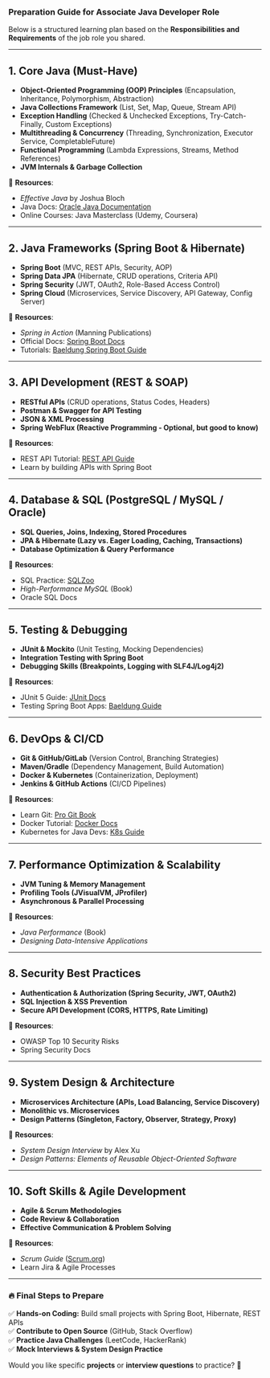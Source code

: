 ### **Preparation Guide for Associate Java Developer Role**  

Below is a structured learning plan based on the **Responsibilities and Requirements** of the job role you shared.  

---

## **1. Core Java (Must-Have)**
- **Object-Oriented Programming (OOP) Principles** (Encapsulation, Inheritance, Polymorphism, Abstraction)
- **Java Collections Framework** (List, Set, Map, Queue, Stream API)
- **Exception Handling** (Checked & Unchecked Exceptions, Try-Catch-Finally, Custom Exceptions)
- **Multithreading & Concurrency** (Threading, Synchronization, Executor Service, CompletableFuture)
- **Functional Programming** (Lambda Expressions, Streams, Method References)
- **JVM Internals & Garbage Collection**  

📌 **Resources**:  
- *Effective Java* by Joshua Bloch  
- Java Docs: [Oracle Java Documentation](https://docs.oracle.com/en/java/)  
- Online Courses: Java Masterclass (Udemy, Coursera)

---

## **2. Java Frameworks (Spring Boot & Hibernate)**
- **Spring Boot** (MVC, REST APIs, Security, AOP)  
- **Spring Data JPA** (Hibernate, CRUD operations, Criteria API)  
- **Spring Security** (JWT, OAuth2, Role-Based Access Control)  
- **Spring Cloud** (Microservices, Service Discovery, API Gateway, Config Server)  

📌 **Resources**:  
- *Spring in Action* (Manning Publications)  
- Official Docs: [Spring Boot Docs](https://spring.io/projects/spring-boot)  
- Tutorials: [Baeldung Spring Boot Guide](https://www.baeldung.com/spring-boot)

---

## **3. API Development (REST & SOAP)**
- **RESTful APIs** (CRUD operations, Status Codes, Headers)  
- **Postman & Swagger for API Testing**  
- **JSON & XML Processing**  
- **Spring WebFlux (Reactive Programming - Optional, but good to know)**  

📌 **Resources**:  
- REST API Tutorial: [REST API Guide](https://restfulapi.net/)  
- Learn by building APIs with Spring Boot  

---

## **4. Database & SQL (PostgreSQL / MySQL / Oracle)**
- **SQL Queries, Joins, Indexing, Stored Procedures**  
- **JPA & Hibernate (Lazy vs. Eager Loading, Caching, Transactions)**  
- **Database Optimization & Query Performance**  

📌 **Resources**:  
- SQL Practice: [SQLZoo](https://sqlzoo.net/)  
- *High-Performance MySQL* (Book)  
- Oracle SQL Docs  

---

## **5. Testing & Debugging**
- **JUnit & Mockito** (Unit Testing, Mocking Dependencies)  
- **Integration Testing with Spring Boot**  
- **Debugging Skills (Breakpoints, Logging with SLF4J/Log4j2)**  

📌 **Resources**:  
- JUnit 5 Guide: [JUnit Docs](https://junit.org/junit5/)  
- Testing Spring Boot Apps: [Baeldung Guide](https://www.baeldung.com/spring-boot-testing)  

---

## **6. DevOps & CI/CD**
- **Git & GitHub/GitLab** (Version Control, Branching Strategies)  
- **Maven/Gradle** (Dependency Management, Build Automation)  
- **Docker & Kubernetes** (Containerization, Deployment)  
- **Jenkins & GitHub Actions** (CI/CD Pipelines)  

📌 **Resources**:  
- Learn Git: [Pro Git Book](https://git-scm.com/book/en/v2)  
- Docker Tutorial: [Docker Docs](https://docs.docker.com/)  
- Kubernetes for Java Devs: [K8s Guide](https://kubernetes.io/docs/tutorials/)  

---

## **7. Performance Optimization & Scalability**
- **JVM Tuning & Memory Management**  
- **Profiling Tools (JVisualVM, JProfiler)**  
- **Asynchronous & Parallel Processing**  

📌 **Resources**:  
- *Java Performance* (Book)  
- *Designing Data-Intensive Applications*  

---

## **8. Security Best Practices**
- **Authentication & Authorization (Spring Security, JWT, OAuth2)**  
- **SQL Injection & XSS Prevention**  
- **Secure API Development (CORS, HTTPS, Rate Limiting)**  

📌 **Resources**:  
- OWASP Top 10 Security Risks  
- Spring Security Docs  

---

## **9. System Design & Architecture**
- **Microservices Architecture (APIs, Load Balancing, Service Discovery)**  
- **Monolithic vs. Microservices**  
- **Design Patterns (Singleton, Factory, Observer, Strategy, Proxy)**  

📌 **Resources**:  
- *System Design Interview* by Alex Xu  
- *Design Patterns: Elements of Reusable Object-Oriented Software*  

---

## **10. Soft Skills & Agile Development**
- **Agile & Scrum Methodologies**  
- **Code Review & Collaboration**  
- **Effective Communication & Problem Solving**  

📌 **Resources**:  
- *Scrum Guide* ([Scrum.org](https://www.scrum.org/resources/scrum-guide))  
- Learn Jira & Agile Processes  

---

### **🔥 Final Steps to Prepare**
✅ **Hands-on Coding:** Build small projects with Spring Boot, Hibernate, REST APIs  
✅ **Contribute to Open Source** (GitHub, Stack Overflow)  
✅ **Practice Java Challenges** (LeetCode, HackerRank)  
✅ **Mock Interviews & System Design Practice**  

Would you like specific **projects** or **interview questions** to practice? 🚀
